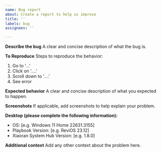 ```yaml
---
name: Bug report
about: Create a report to help us improve
title: ''
labels: bug
assignees: ''

---
```


**Describe the bug**
A clear and concise description of what the bug is.

**To Reproduce**
Steps to reproduce the behavior:
1. Go to '...'
2. Click on '....'
3. Scroll down to '....'
4. See error

**Expected behavior**
A clear and concise description of what you expected to happen.

**Screenshots**
If applicable, add screenshots to help explain your problem.

**Desktop (please complete the following information):**
 - OS: [e.g. Windows 11 Home 22631.3155]
 - Playbook Version: [e.g. ReviOS 23.12]
 - Xiaoran System Hub Version: [e.g. 1.8.0]

**Additional context**
Add any other context about the problem here.
